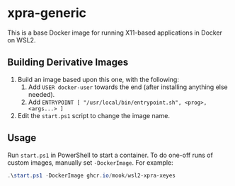# xpra-generic

This is a base Docker image for running X11-based applications in Docker on
WSL2.

## Building Derivative Images

1. Build an image based upon this one, with the following:
    1. Add `USER docker-user` towards the end (after installing anything else
       needed).
    2. Add `ENTRYPOINT [ "/usr/local/bin/entrypoint.sh", <prog>, <args...> ]`
2. Edit the `start.ps1` script to change the image name.

## Usage

Run `start.ps1` in PowerShell to start a container.  To do one-off runs of
custom images, manually set `-DockerImage`.  For example:

```powershell
.\start.ps1 -DockerImage ghcr.io/mook/wsl2-xpra-xeyes
```
